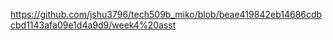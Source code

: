 https://github.com/jshu3796/tech509b_miko/blob/beae419842eb14686cdbcbd1143afa09e1d4a9d9/week4%20asst
